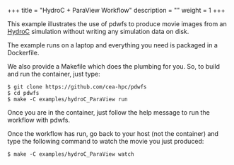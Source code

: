 +++
title = "HydroC + ParaView Workflow"
description = ""
weight = 1
+++

This example illustrates the use of pdwfs to produce movie images from an [HydroC](https://github.com/HydroBench/Hydro) simulation without writing any simulation data on disk.
<!--more-->

The example runs on a laptop and everything you need is packaged in a Dockerfile.

We also provide a Makefile which does the plumbing for you. So, to build and run the container, just type:
```
$ git clone https://github.com/cea-hpc/pdwfs
$ cd pdwfs
$ make -C examples/hydroC_ParaView run
```
Once you are in the container, just follow the help message to run the workflow with pdwfs.

Once the workflow has run, go back to your host (not the container) and type the following command to watch the movie you just produced:

```
$ make -C examples/hydroC_ParaView watch
```
